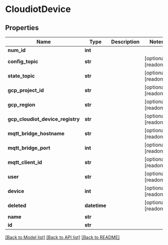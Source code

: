 # CloudiotDevice


## Properties
Name | Type | Description | Notes
------------ | ------------- | ------------- | -------------
**num_id** | **int** |  | 
**config_topic** | **str** |  | [optional] [readonly] 
**state_topic** | **str** |  | [optional] [readonly] 
**gcp_project_id** | **str** |  | [optional] [readonly] 
**gcp_region** | **str** |  | [optional] [readonly] 
**gcp_cloudiot_device_registry** | **str** |  | [optional] [readonly] 
**mqtt_bridge_hostname** | **str** |  | [optional] [readonly] 
**mqtt_bridge_port** | **int** |  | [optional] [readonly] 
**mqtt_client_id** | **str** |  | [optional] [readonly] 
**user** | **str** |  | [optional] [readonly] 
**device** | **int** |  | [optional] [readonly] 
**deleted** | **datetime** |  | [optional] [readonly] 
**name** | **str** |  | 
**id** | **str** |  | 

[[Back to Model list]](../README.md#documentation-for-models) [[Back to API list]](../README.md#documentation-for-api-endpoints) [[Back to README]](../README.md)


